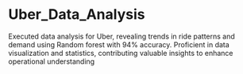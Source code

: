 # Uber_Data_Analysis
Executed data analysis for Uber, revealing trends in ride patterns and demand using Random forest with 94% accuracy. Proficient in data visualization and statistics, contributing valuable insights to enhance operational understanding
